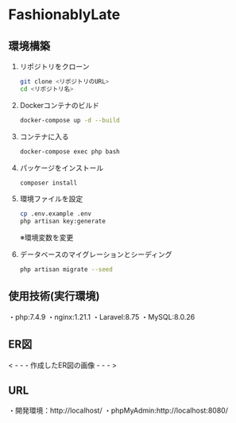 # FashionablyLate

## 環境構築
1. リポジトリをクローン
    ```bash
    git clone <リポジトリのURL>
    cd <リポジトリ名>
    ```

2. Dockerコンテナのビルド
    ```bash
    docker-compose up -d --build
    ```

3. コンテナに入る
    ```bash
    docker-compose exec php bash
    ```

4. パッケージをインストール
    ```bash
    composer install
    ```

5. 環境ファイルを設定
    ```bash
    cp .env.example .env
    php artisan key:generate
    ```
    ※環境変数を変更

6. データベースのマイグレーションとシーディング
    ```bash
    php artisan migrate --seed
    ```

## 使用技術(実行環境)
・php:7.4.9
・nginx:1.21.1
・Laravel:8.75
・MySQL:8.0.26


## ER図
< - - - 作成したER図の画像 - - - >

## URL
・開発環境：http://localhost/
・phpMyAdmin:http://localhost:8080/
